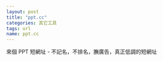 ```yaml
---
layout: post
title: "ppt.cc"
categories: 其它工具
tags: url
name: ppt.cc
---
```


來個 PPT 短網址 - 不記名，不排名，膴廣告<!--break-->，真正低調的短網址
